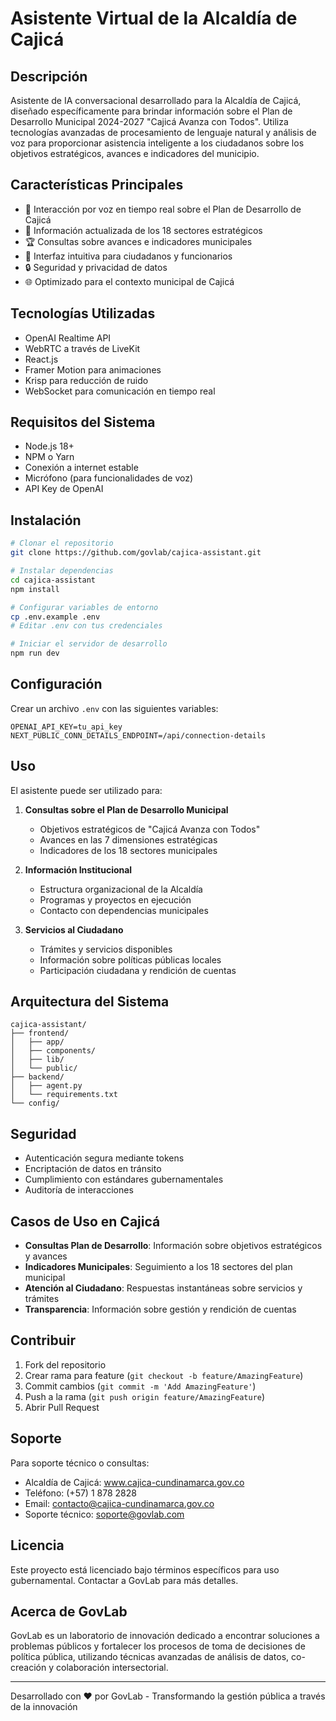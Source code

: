 # Asistente Virtual de la Alcaldía de Cajicá



## Descripción
Asistente de IA conversacional desarrollado para la Alcaldía de Cajicá, diseñado específicamente para brindar información sobre el Plan de Desarrollo Municipal 2024-2027 "Cajicá Avanza con Todos". Utiliza tecnologías avanzadas de procesamiento de lenguaje natural y análisis de voz para proporcionar asistencia inteligente a los ciudadanos sobre los objetivos estratégicos, avances e indicadores del municipio.

## Características Principales
- 🎯 Interacción por voz en tiempo real sobre el Plan de Desarrollo de Cajicá
- 📄 Información actualizada de los 18 sectores estratégicos
- 🏆 Consultas sobre avances e indicadores municipales
- 🤝 Interfaz intuitiva para ciudadanos y funcionarios
- 🔒 Seguridad y privacidad de datos
- 🌐 Optimizado para el contexto municipal de Cajicá

## Tecnologías Utilizadas
- OpenAI Realtime API
- WebRTC a través de LiveKit
- React.js
- Framer Motion para animaciones
- Krisp para reducción de ruido
- WebSocket para comunicación en tiempo real

## Requisitos del Sistema
- Node.js 18+
- NPM o Yarn
- Conexión a internet estable
- Micrófono (para funcionalidades de voz)
- API Key de OpenAI

## Instalación

```bash
# Clonar el repositorio
git clone https://github.com/govlab/cajica-assistant.git

# Instalar dependencias
cd cajica-assistant
npm install

# Configurar variables de entorno
cp .env.example .env
# Editar .env con tus credenciales

# Iniciar el servidor de desarrollo
npm run dev
```

## Configuración
Crear un archivo `.env` con las siguientes variables:

```env
OPENAI_API_KEY=tu_api_key
NEXT_PUBLIC_CONN_DETAILS_ENDPOINT=/api/connection-details
```

## Uso
El asistente puede ser utilizado para:

1. **Consultas sobre el Plan de Desarrollo Municipal**
   - Objetivos estratégicos de "Cajicá Avanza con Todos"
   - Avances en las 7 dimensiones estratégicas
   - Indicadores de los 18 sectores municipales

2. **Información Institucional**
   - Estructura organizacional de la Alcaldía
   - Programas y proyectos en ejecución
   - Contacto con dependencias municipales

3. **Servicios al Ciudadano**
   - Trámites y servicios disponibles
   - Información sobre políticas públicas locales
   - Participación ciudadana y rendición de cuentas

## Arquitectura del Sistema

```
cajica-assistant/
├── frontend/
│   ├── app/
│   ├── components/
│   ├── lib/
│   └── public/
├── backend/
│   ├── agent.py
│   └── requirements.txt
└── config/
```

## Seguridad
- Autenticación segura mediante tokens
- Encriptación de datos en tránsito
- Cumplimiento con estándares gubernamentales
- Auditoría de interacciones

## Casos de Uso en Cajicá
- **Consultas Plan de Desarrollo**: Información sobre objetivos estratégicos y avances
- **Indicadores Municipales**: Seguimiento a los 18 sectores del plan municipal
- **Atención al Ciudadano**: Respuestas instantáneas sobre servicios y trámites
- **Transparencia**: Información sobre gestión y rendición de cuentas

## Contribuir
1. Fork del repositorio
2. Crear rama para feature (`git checkout -b feature/AmazingFeature`)
3. Commit cambios (`git commit -m 'Add AmazingFeature'`)
4. Push a la rama (`git push origin feature/AmazingFeature`)
5. Abrir Pull Request

## Soporte
Para soporte técnico o consultas:
- Alcaldía de Cajicá: www.cajica-cundinamarca.gov.co
- Teléfono: (+57) 1 878 2828
- Email: contacto@cajica-cundinamarca.gov.co
- Soporte técnico: soporte@govlab.com

## Licencia
Este proyecto está licenciado bajo términos específicos para uso gubernamental. Contactar a GovLab para más detalles.

## Acerca de GovLab
GovLab es un laboratorio de innovación dedicado a encontrar soluciones a problemas públicos y fortalecer los procesos de toma de decisiones de política pública, utilizando técnicas avanzadas de análisis de datos, co-creación y colaboración intersectorial.

---
Desarrollado con ❤️ por GovLab - Transformando la gestión pública a través de la innovación